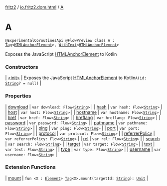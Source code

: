[fritz2](../../index.md) / [io.fritz2.dom.html](../index.md) / [A](./index.md)

# A

`@ExperimentalCoroutinesApi @FlowPreview class A : `[`Tag`](../../io.fritz2.dom/-tag/index.md)`<`[`HTMLAnchorElement`](https://kotlinlang.org/api/latest/jvm/stdlib/org.w3c.dom/-h-t-m-l-anchor-element/index.html)`>, `[`WithText`](../../io.fritz2.dom/-with-text/index.md)`<`[`HTMLAnchorElement`](https://kotlinlang.org/api/latest/jvm/stdlib/org.w3c.dom/-h-t-m-l-anchor-element/index.html)`>`

Exposes the JavaScript [HTMLAnchorElement](https://developer.mozilla.org/en/docs/Web/API/HTMLAnchorElement) to Kotlin

### Constructors

| [&lt;init&gt;](-init-.md) | Exposes the JavaScript [HTMLAnchorElement](https://developer.mozilla.org/en/docs/Web/API/HTMLAnchorElement) to Kotlin`A(id: `[`String`](https://kotlinlang.org/api/latest/jvm/stdlib/kotlin/-string/index.html)`? = null)` |

### Properties

| [download](download.md) | `var download: Flow<`[`String`](https://kotlinlang.org/api/latest/jvm/stdlib/kotlin/-string/index.html)`>` |
| [hash](hash.md) | `var hash: Flow<`[`String`](https://kotlinlang.org/api/latest/jvm/stdlib/kotlin/-string/index.html)`>` |
| [host](host.md) | `var host: Flow<`[`String`](https://kotlinlang.org/api/latest/jvm/stdlib/kotlin/-string/index.html)`>` |
| [hostname](hostname.md) | `var hostname: Flow<`[`String`](https://kotlinlang.org/api/latest/jvm/stdlib/kotlin/-string/index.html)`>` |
| [href](href.md) | `var href: Flow<`[`String`](https://kotlinlang.org/api/latest/jvm/stdlib/kotlin/-string/index.html)`>` |
| [hreflang](hreflang.md) | `var hreflang: Flow<`[`String`](https://kotlinlang.org/api/latest/jvm/stdlib/kotlin/-string/index.html)`>` |
| [password](password.md) | `var password: Flow<`[`String`](https://kotlinlang.org/api/latest/jvm/stdlib/kotlin/-string/index.html)`>` |
| [pathname](pathname.md) | `var pathname: Flow<`[`String`](https://kotlinlang.org/api/latest/jvm/stdlib/kotlin/-string/index.html)`>` |
| [ping](ping.md) | `var ping: Flow<`[`String`](https://kotlinlang.org/api/latest/jvm/stdlib/kotlin/-string/index.html)`>` |
| [port](port.md) | `var port: Flow<`[`String`](https://kotlinlang.org/api/latest/jvm/stdlib/kotlin/-string/index.html)`>` |
| [protocol](protocol.md) | `var protocol: Flow<`[`String`](https://kotlinlang.org/api/latest/jvm/stdlib/kotlin/-string/index.html)`>` |
| [referrerPolicy](referrer-policy.md) | `var referrerPolicy: Flow<`[`String`](https://kotlinlang.org/api/latest/jvm/stdlib/kotlin/-string/index.html)`>` |
| [rel](rel.md) | `var rel: Flow<`[`String`](https://kotlinlang.org/api/latest/jvm/stdlib/kotlin/-string/index.html)`>` |
| [search](search.md) | `var search: Flow<`[`String`](https://kotlinlang.org/api/latest/jvm/stdlib/kotlin/-string/index.html)`>` |
| [target](target.md) | `var target: Flow<`[`String`](https://kotlinlang.org/api/latest/jvm/stdlib/kotlin/-string/index.html)`>` |
| [text](text.md) | `var text: Flow<`[`String`](https://kotlinlang.org/api/latest/jvm/stdlib/kotlin/-string/index.html)`>` |
| [type](type.md) | `var type: Flow<`[`String`](https://kotlinlang.org/api/latest/jvm/stdlib/kotlin/-string/index.html)`>` |
| [username](username.md) | `var username: Flow<`[`String`](https://kotlinlang.org/api/latest/jvm/stdlib/kotlin/-string/index.html)`>` |

### Extension Functions

| [mount](../../io.fritz2.dom/mount.md) | `fun <X : `[`Element`](https://kotlinlang.org/api/latest/jvm/stdlib/org.w3c.dom/-element/index.html)`> `[`Tag`](../../io.fritz2.dom/-tag/index.md)`<X>.mount(targetId: `[`String`](https://kotlinlang.org/api/latest/jvm/stdlib/kotlin/-string/index.html)`): `[`Unit`](https://kotlinlang.org/api/latest/jvm/stdlib/kotlin/-unit/index.html) |

